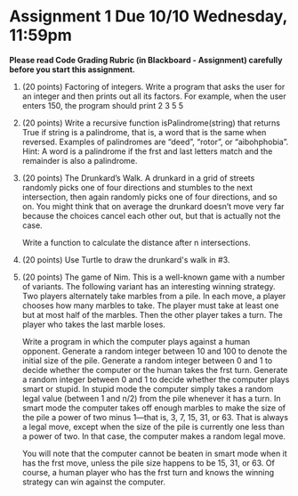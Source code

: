 # Assignment 1 Due 10/10 Wednesday, 11:59pm 


**Please read Code Grading Rubric (in Blackboard - Assignment) carefully before you start this assignment.**

1. (20 points) Factoring of integers. Write a program that asks the user for an integer and then prints out all its factors. For example, when the user enters 150, the program should print
    2
    3
    5
    5

2.  (20 points) Write a recursive function isPalindrome(string) that returns True if string is a palindrome, that is, a word that is the same when reversed. Examples of palindromes are “deed”, “rotor”, or “aibohphobia”. Hint: A word is a palindrome if the frst and last letters match and the remainder is also a palindrome.

3. (20 points) The Drunkard’s Walk. A drunkard in a grid of streets randomly picks one of four directions and stumbles to the next intersection, then again randomly picks one of four directions, and so on. You might think that on average the drunkard doesn’t move very far because the choices cancel each other out, but that is actually not the case.

	Write a function to calculate the distance after n intersections. 

4. (20 points) Use Turtle to draw the drunkard's walk in #3. 


5. (20 points) The game of Nim. This is a well-known game with a number of variants. The following variant has an interesting winning strategy. Two players alternately take marbles from a pile. In each move, a player chooses how many marbles to take. The player must take at least one but at most half of the marbles. Then the other player takes a turn. The player who takes the last marble loses.

	Write a program in which the computer plays against a human opponent. Generate a random integer between 10 and 100 to denote the initial size of the pile. Generate a random integer between 0 and 1 to decide whether the computer or the human takes the frst turn. Generate a random integer between 0 and 1 to decide whether the computer plays smart or stupid. In stupid mode the computer simply takes a random legal value (between 1 and n/2) from the pile whenever it has a turn. In smart mode the computer takes off enough marbles to make the size of the pile a power of two minus 1—that is, 3, 7, 15, 31, or 63. That is always a legal move, except when the size of the pile is currently one less than a power of two. In that case, the computer makes a random legal move.

	You will note that the computer cannot be beaten in smart mode when it has the frst move, unless the pile size happens to be 15, 31, or 63. Of course, a human player who has the frst turn and knows the winning strategy can win against the computer.


